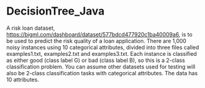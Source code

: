 # DecisionTree_Java
A risk loan dataset, https://bigml.com/dashboard/dataset/577bdcd477920c1ba40009a6, is to be used to predict the risk quality of a loan application. There are 1,000 noisy instances using 10 categorical attributes, divided into three files called examples1.txt, examples2.txt and examples3.txt. Each instance is classified as either good (class label G) or bad (class label B), so this is a 2-class classification problem. You can assume other datasets used for testing will also be 2-class classification tasks with categorical attributes. The data has 10 attributes.
